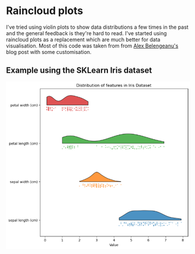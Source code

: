 # Raincloud plots

I've tried using violin plots to show data distributions a few times in the past and the general feedback is they're hard to read. I've started using raincloud plots as a replacement which are much better for data visualisation. Most of this code was taken from from [Alex Belengeanu's](https://medium.com/@alexbelengeanu/getting-started-with-raincloud-plots-in-python-2ea5c2d01c11) blog post with some customisation.

## Example using the SKLearn Iris dataset

![A raincloud plot showing the distribution of features within the Iris dataset](iris_dataset_raincloud_plot.png "A raincloud plot showing the distribution of features within the Iris dataset")